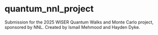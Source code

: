 # quantum_nnl_project
Submission for the 2025 WISER Quantum Walks and Monte Carlo project, sponsored by NNL. Created by Ismail Mehmood and Hayden Dyke.
